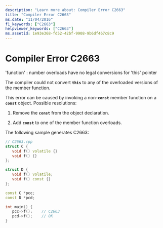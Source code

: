 ```yaml
---
description: "Learn more about: Compiler Error C2663"
title: "Compiler Error C2663"
ms.date: "11/04/2016"
f1_keywords: ["C2663"]
helpviewer_keywords: ["C2663"]
ms.assetid: 1e93e368-fd52-42bf-9908-9b6df467c8c9
---
```

# Compiler Error C2663

'function' : number overloads have no legal conversions for 'this' pointer

The compiler could not convert **`this`** to any of the overloaded versions of the member function.

This error can be caused by invoking a non-**`const`** member function on a **`const`** object.  Possible resolutions:

1. Remove the **`const`** from the object declaration.

1. Add **`const`** to one of the member function overloads.

The following sample generates C2663:

```cpp
// C2663.cpp
struct C {
   void f() volatile {}
   void f() {}
};

struct D {
   void f() volatile;
   void f() const {}
};

const C *pcc;
const D *pcd;

int main() {
   pcc->f();    // C2663
   pcd->f();    // OK
}
```
